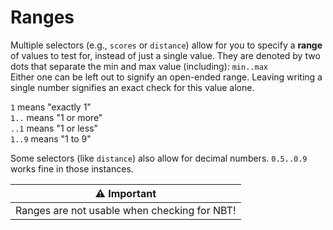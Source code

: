 # Ranges

Multiple selectors (e.g., `scores` or `distance`) allow for you to specify a **range** of values to test for, instead of just a single value. They are denoted by two dots that separate the min and max value (including): `min..max`  
Either one can be left out to signify an open-ended range. Leaving writing a single number signifies an exact check for this value alone.

`1` means "exactly 1"  
`1..` means "1 or more"  
`..1` means "1 or less"  
`1..9` means "1 to 9"  

Some selectors (like `distance`) also allow for decimal numbers. `0.5..0.9` works fine in those instances.

| ⚠️ Important |
|--------------|
|Ranges are not usable when checking for NBT!|
